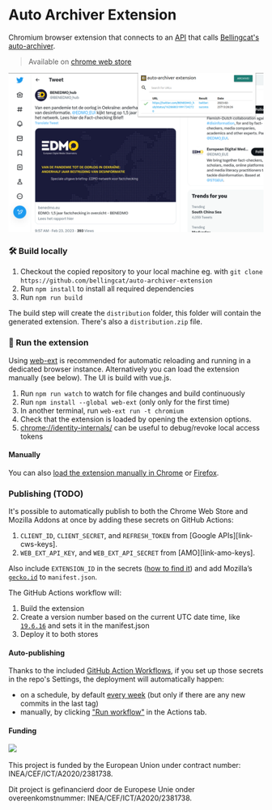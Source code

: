 # Auto Archiver Extension

Chromium browser extension that connects to an [API](https://github.com/bellingcat/auto-archiver-api) that calls [Bellingcat's auto-archiver](https://github.com/bellingcat/auto-archiver).

> Available on [chrome web store](https://chrome.google.com/webstore/detail/auto-archiver-extension/ojcimmjndnlmmlgnjaeojoebaceokpdp)

![Sample extension](media/screenshot-01.png)

### 🛠 Build locally

1. Checkout the copied repository to your local machine eg. with `git clone https://github.com/bellingcat/auto-archiver-extension`
1. Run `npm install` to install all required dependencies
1. Run `npm run build`

The build step will create the `distribution` folder, this folder will contain the generated extension. There's also a `distribution.zip` file.

### 🏃 Run the extension

Using [web-ext](https://extensionworkshop.com/documentation/develop/getting-started-with-web-ext/) is recommended for automatic reloading and running in a dedicated browser instance. Alternatively you can load the extension manually (see below). The UI is build with vue.js.

1. Run `npm run watch` to watch for file changes and build continuously
1. Run `npm install --global web-ext` (only only for the first time)
1. In another terminal, run `web-ext run -t chromium`
1. Check that the extension is loaded by opening the extension options.
2. [chrome://identity-internals/](chrome://identity-internals/) can be useful to debug/revoke local access tokens


<!-- > You need to connect to a backend of the [bellingcat/auto-archiver-api](https://github.com/bellingcat/auto-archiver-api) make sure to setup that too. -->

#### Manually

You can also [load the extension manually in Chrome](https://www.smashingmagazine.com/2017/04/browser-extension-edge-chrome-firefox-opera-brave-vivaldi/#google-chrome-opera-vivaldi) or [Firefox](https://www.smashingmagazine.com/2017/04/browser-extension-edge-chrome-firefox-opera-brave-vivaldi/#mozilla-firefox).


### Publishing (TODO)

It's possible to automatically publish to both the Chrome Web Store and Mozilla Addons at once by adding these secrets on GitHub Actions:

1. `CLIENT_ID`, `CLIENT_SECRET`, and `REFRESH_TOKEN` from [Google APIs][link-cws-keys].
2. `WEB_EXT_API_KEY`, and `WEB_EXT_API_SECRET` from [AMO][link-amo-keys].

Also include `EXTENSION_ID` in the secrets ([how to find it](https://stackoverflow.com/a/8946415/288906)) and add Mozilla’s [`gecko.id`](https://developer.mozilla.org/en-US/docs/Mozilla/Add-ons/WebExtensions/manifest.json/browser_specific_settings) to `manifest.json`.

The GitHub Actions workflow will:

1. Build the extension
2. Create a version number based on the current UTC date time, like [`19.6.16`](https://github.com/fregante/daily-version-action) and sets it in the manifest.json
3. Deploy it to both stores

#### Auto-publishing

Thanks to the included [GitHub Action Workflows](.github/workflows), if you set up those secrets in the repo's Settings, the deployment will automatically happen:

- on a schedule, by default [every week](.github/workflows/release.yml) (but only if there are any new commits in the last tag)
- manually, by clicking ["Run workflow"](https://github.blog/changelog/2020-07-06-github-actions-manual-triggers-with-workflow_dispatch/) in the Actions tab.

#### Funding

<img src="https://user-images.githubusercontent.com/6727285/196693069-17301add-b19e-4375-a474-ea8cbca801f8.jpg" width="32px"/>

This project is funded by the European Union under contract number: INEA/CEF/ICT/A2020/2381738.

Dit project is gefinancierd door de Europese Unie onder overeenkomstnummer: INEA/CEF/ICT/A2020/2381738.
